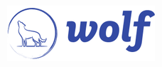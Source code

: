 <p align="center">
  <a href="https://github.com/wolf-js/wolf">
    <img src="/assets/logo.png?raw=true">
  </a>
</p>

